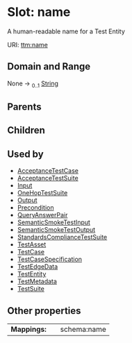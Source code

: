
# Slot: name


A human-readable name for a Test Entity

URI: [ttm:name](https://w3id.org/TranslatorSRI/TranslatorTestingModel/name)


## Domain and Range

None &#8594;  <sub>0..1</sub> [String](types/String.md)

## Parents


## Children


## Used by

 * [AcceptanceTestCase](AcceptanceTestCase.md)
 * [AcceptanceTestSuite](AcceptanceTestSuite.md)
 * [Input](Input.md)
 * [OneHopTestSuite](OneHopTestSuite.md)
 * [Output](Output.md)
 * [Precondition](Precondition.md)
 * [QueryAnswerPair](QueryAnswerPair.md)
 * [SemanticSmokeTestInput](SemanticSmokeTestInput.md)
 * [SemanticSmokeTestOutput](SemanticSmokeTestOutput.md)
 * [StandardsComplianceTestSuite](StandardsComplianceTestSuite.md)
 * [TestAsset](TestAsset.md)
 * [TestCase](TestCase.md)
 * [TestCaseSpecification](TestCaseSpecification.md)
 * [TestEdgeData](TestEdgeData.md)
 * [TestEntity](TestEntity.md)
 * [TestMetadata](TestMetadata.md)
 * [TestSuite](TestSuite.md)

## Other properties

|  |  |  |
| --- | --- | --- |
| **Mappings:** | | schema:name |

